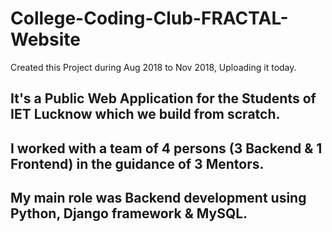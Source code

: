 # College-Coding-Club-FRACTAL-Website
Created this Project during Aug 2018 to Nov 2018, Uploading it today.

## It's a Public Web Application for the Students of IET Lucknow which we build from scratch.
## I worked with a team of 4 persons (3 Backend & 1 Frontend) in the guidance of 3 Mentors.
## My main role was Backend development using Python, Django framework & MySQL.
